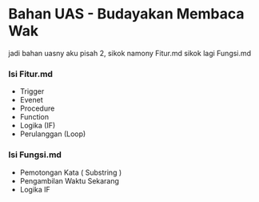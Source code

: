 # Bahan UAS - Budayakan Membaca Wak
jadi bahan uasny aku pisah 2, sikok namony Fitur.md sikok lagi Fungsi.md

### Isi Fitur.md
- Trigger
- Evenet
- Procedure
- Function
- Logika (IF)
- Perulanggan (Loop)

### Isi Fungsi.md
- Pemotongan Kata ( Substring )
- Pengambilan Waktu Sekarang 
- Logika IF
